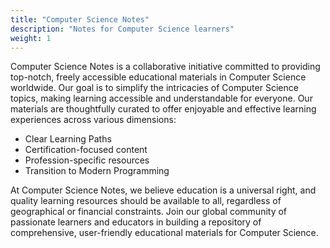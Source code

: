 ```yaml
---
title: "Computer Science Notes"
description: "Notes for Computer Science learners"
weight: 1
---
```


Computer Science Notes is a collaborative initiative committed to providing top-notch, freely accessible educational materials in Computer Science worldwide. Our goal is to simplify the intricacies of Computer Science topics, making learning accessible and understandable for everyone. Our materials are thoughtfully curated to offer enjoyable and effective learning experiences across various dimensions:

- Clear Learning Paths
- Certification-focused content
- Profession-specific resources
- Transition to Modern Programming

At Computer Science Notes, we believe education is a universal right, and quality learning resources should be available to all, regardless of geographical or financial constraints. Join our global community of passionate learners and educators in building a repository of comprehensive, user-friendly educational materials for Computer Science.
